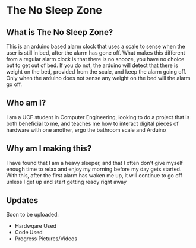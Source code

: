 # The No Sleep Zone

## What is The No Sleep Zone?
This is an arduino based alarm clock that uses a scale to sense when the user is still in bed, after the alarm has gone off. What makes
this different from a regular alarm clock is that there is no snooze, you have no choice but to get out of bed. If you do not, the 
arduino will detect that there is weight on the bed, provided from the scale, and keep the alarm going off. Only when the arduino does
not sense any weight on the bed will the alarm go off. 

## Who am I?
I am a UCF student in Computer Engineering, looking to do a project that is both beneficial to me, and teaches me how to interact
digital pieces of hardware with one another, ergo the bathroom scale and Arduino

## Why am I making this?
I have found that I am a heavy sleeper, and that I often don't give myself enough time to relax and enjoy my morning before my day gets
started. With this, after the first alarm has waken me up, it will continue to go off unless I get up and start getting ready right away

## Updates
Soon to be uploaded:
* Hardwqare Used
* Code Used
* Progress Pictures/Videos
